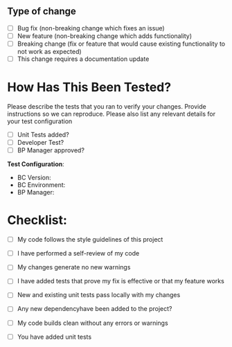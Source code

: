 ## Type of change

- [ ] Bug fix (non-breaking change which fixes an issue)
- [ ] New feature (non-breaking change which adds functionality)
- [ ] Breaking change (fix or feature that would cause existing functionality to not work as expected)
- [ ] This change requires a documentation update

# How Has This Been Tested?

Please describe the tests that you ran to verify your changes. Provide instructions so we can reproduce. Please also list any relevant details for your test configuration

- [ ] Unit Tests added?
- [ ] Developer Test?
- [ ] BP Manager approved?

**Test Configuration**:
* BC Version: 
* BC Environment:
* BP Manager: 

# Checklist:

- [ ] My code follows the style guidelines of this project
- [ ] I have performed a self-review of my code
- [ ] My changes generate no new warnings
- [ ] I have added tests that prove my fix is effective or that my feature works
- [ ] New and existing unit tests pass locally with my changes
- [ ] Any new dependencyhave been added to the project?
- [ ] My code builds clean without any errors or warnings

- [ ] You have added unit tests

